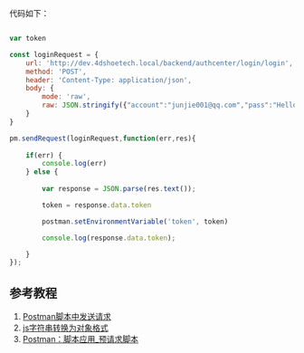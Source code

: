 代码如下：

~~~ js

var token

const loginRequest = {
    url: 'http://dev.4dshoetech.local/backend/authcenter/login/login',
    method: 'POST',
    header: 'Content-Type: application/json',
    body: {
        mode: 'raw',
        raw: JSON.stringify({"account":"junjie001@qq.com","pass":"Hello123","level":1,"inviteId":"","type":0})
    }
}

pm.sendRequest(loginRequest,function(err,res){
    
    if(err) {
        console.log(err)
    } else {
        
        var response = JSON.parse(res.text());

        token = response.data.token

        postman.setEnvironmentVariable('token', token)

        console.log(response.data.token);

    }
});


~~~

## 参考教程

1. [Postman脚本中发送请求](https://blog.csdn.net/baidu_37476464/article/details/106917355)
2. [js字符串转换为对象格式](https://blog.csdn.net/weixin_41646716/article/details/80939466)
3. [Postman：脚本应用_预请求脚本](https://www.huaweicloud.com/articles/eadfbf8e4d626f4efbcba3f47c0db141.html)